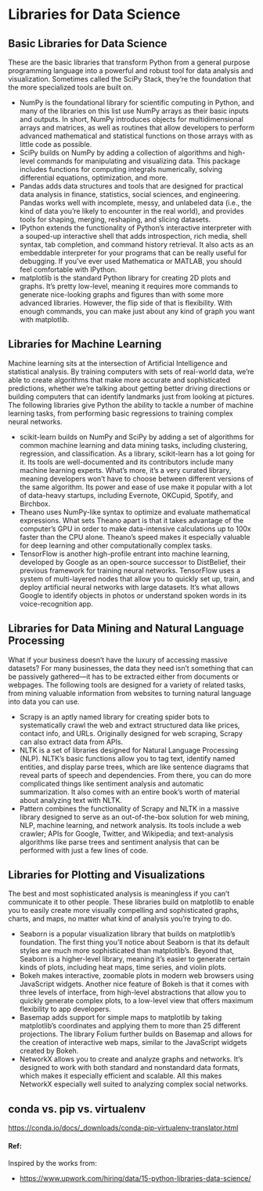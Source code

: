# Libraries for Data Science

## Basic Libraries for Data Science

These are the basic libraries that transform Python from a general purpose programming language into a powerful and robust tool for data analysis and visualization. Sometimes called the SciPy Stack, they’re the foundation that the more specialized tools are built on.

* NumPy is the foundational library for scientific computing in Python, and many of the libraries on this list use NumPy arrays as their basic inputs and outputs. In short, NumPy introduces objects for multidimensional arrays and matrices, as well as routines that allow developers to perform advanced mathematical and statistical functions on those arrays with as little code as possible.
* SciPy builds on NumPy by adding a collection of algorithms and high-level commands for manipulating and visualizing data. This package includes functions for computing integrals numerically, solving differential equations, optimization, and more.
* Pandas adds data structures and tools that are designed for practical data analysis in finance, statistics, social sciences, and engineering. Pandas works well with incomplete, messy, and unlabeled data (i.e., the kind of data you’re likely to encounter in the real world), and provides tools for shaping, merging, reshaping, and slicing datasets.
* IPython extends the functionality of Python’s interactive interpreter with a souped-up interactive shell that adds introspection, rich media, shell syntax, tab completion, and command history retrieval. It also acts as an embeddable interpreter for your programs that can be really useful for debugging. If you’ve ever used Mathematica or MATLAB, you should feel comfortable with IPython.
* matplotlib is the standard Python library for creating 2D plots and graphs. It’s pretty low-level, meaning it requires more commands to generate nice-looking graphs and figures than with some more advanced libraries. However, the flip side of that is flexibility. With enough commands, you can make just about any kind of graph you want with matplotlib.


## Libraries for Machine Learning

Machine learning sits at the intersection of Artificial Intelligence and statistical analysis. By training computers with sets of real-world data, we’re able to create algorithms that make more accurate and sophisticated predictions, whether we’re talking about getting better driving directions or building computers that can identify landmarks just from looking at pictures. The following libraries give Python the ability to tackle a number of machine learning tasks, from performing basic regressions to training complex neural networks.

* scikit-learn builds on NumPy and SciPy by adding a set of algorithms for common machine learning and data mining tasks, including clustering, regression, and classification. As a library, scikit-learn has a lot going for it. Its tools are well-documented and its contributors include many machine learning experts. What’s more, it’s a very curated library, meaning developers won’t have to choose between different versions of the same algorithm. Its power and ease of use make it popular with a lot of data-heavy startups, including Evernote, OKCupid, Spotify, and Birchbox.
* Theano uses NumPy-like syntax to optimize and evaluate mathematical expressions. What sets Theano apart is that it takes advantage of the computer’s GPU in order to make data-intensive calculations up to 100x faster than the CPU alone. Theano’s speed makes it especially valuable for deep learning and other computationally complex tasks.
* TensorFlow is another high-profile entrant into machine learning, developed by Google as an open-source successor to DistBelief, their previous framework for training neural networks. TensorFlow uses a system of multi-layered nodes that allow you to quickly set up, train, and deploy artificial neural networks with large datasets. It’s what allows Google to identify objects in photos or understand spoken words in its voice-recognition app.


## Libraries for Data Mining and Natural Language Processing

What if your business doesn’t have the luxury of accessing massive datasets? For many businesses, the data they need isn’t something that can be passively gathered—it has to be extracted either from documents or webpages. The following tools are designed for a variety of related tasks, from mining valuable information from websites to turning natural language into data you can use.

* Scrapy is an aptly named library for creating spider bots to systematically crawl the web and extract structured data like prices, contact info, and URLs. Originally designed for web scraping, Scrapy can also extract data from APIs.
* NLTK is a set of libraries designed for Natural Language Processing (NLP). NLTK’s basic functions allow you to tag text, identify named entities, and display parse trees, which are like sentence diagrams that reveal parts of speech and dependencies. From there, you can do more complicated things like sentiment analysis and automatic summarization. It also comes with an entire book’s worth of material about analyzing text with NLTK.
* Pattern combines the functionality of Scrapy and NLTK in a massive library designed to serve as an out-of-the-box solution for web mining, NLP, machine learning, and network analysis. Its tools include a web crawler; APIs for Google, Twitter, and Wikipedia; and text-analysis algorithms like parse trees and sentiment analysis that can be performed with just a few lines of code.


## Libraries for Plotting and Visualizations

The best and most sophisticated analysis is meaningless if you can’t communicate it to other people. These libraries build on matplotlib to enable you to easily create more visually compelling and sophisticated graphs, charts, and maps, no matter what kind of analysis you’re trying to do.

* Seaborn is a popular visualization library that builds on matplotlib’s foundation. The first thing you’ll notice about Seaborn is that its default styles are much more sophisticated than matplotlib’s. Beyond that, Seaborn is a higher-level library, meaning it’s easier to generate certain kinds of plots, including heat maps, time series, and violin plots.
* Bokeh makes interactive, zoomable plots in modern web browsers using JavaScript widgets. Another nice feature of Bokeh is that it comes with three levels of interface, from high-level abstractions that allow you to quickly generate complex plots, to a low-level view that offers maximum flexibility to app developers.
* Basemap adds support for simple maps to matplotlib by taking matplotlib’s coordinates and applying them to more than 25 different projections. The library Folium further builds on Basemap and allows for the creation of interactive web maps, similar to the JavaScript widgets created by Bokeh.
* NetworkX allows you to create and analyze graphs and networks. It’s designed to work with both standard and nonstandard data formats, which makes it especially efficient and scalable. All this makes NetworkX especially well suited to analyzing complex social networks.

## conda vs. pip vs. virtualenv

https://conda.io/docs/_downloads/conda-pip-virtualenv-translator.html





#### Ref:
Inspired by the works from:

* https://www.upwork.com/hiring/data/15-python-libraries-data-science/
